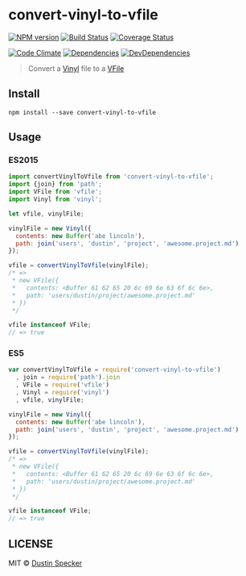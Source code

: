 # convert-vinyl-to-vfile
[![NPM version](https://badge.fury.io/js/convert-vinyl-to-vfile.svg)](https://badge.fury.io/js/convert-vinyl-to-vfile) [![Build Status](https://travis-ci.org/dustinspecker/convert-vinyl-to-vfile.svg)](https://travis-ci.org/dustinspecker/convert-vinyl-to-vfile) [![Coverage Status](https://img.shields.io/coveralls/dustinspecker/convert-vinyl-to-vfile.svg)](https://coveralls.io/r/dustinspecker/convert-vinyl-to-vfile?branch=master)

[![Code Climate](https://codeclimate.com/github/dustinspecker/convert-vinyl-to-vfile/badges/gpa.svg)](https://codeclimate.com/github/dustinspecker/convert-vinyl-to-vfile) [![Dependencies](https://david-dm.org/dustinspecker/convert-vinyl-to-vfile.svg)](https://david-dm.org/dustinspecker/convert-vinyl-to-vfile/#info=dependencies&view=table) [![DevDependencies](https://david-dm.org/dustinspecker/convert-vinyl-to-vfile/dev-status.svg)](https://david-dm.org/dustinspecker/convert-vinyl-to-vfile/#info=devDependencies&view=table)

> Convert a [Vinyl](https://github.com/wearefractal/vinyl) file to a [VFile](https://github.com/vfile/vfile)

## Install
```
npm install --save convert-vinyl-to-vfile
```

## Usage
### ES2015
```javascript
import convertVinylToVfile from 'convert-vinyl-to-vfile';
import {join} from 'path';
import VFile from 'vfile';
import Vinyl from 'vinyl';

let vfile, vinylFile;

vinylFile = new Vinyl({
  contents: new Buffer('abe lincoln'),
  path: join('users', 'dustin', 'project', 'awesome.project.md')
});

vfile = convertVinylToVfile(vinylFile);
/* =>
 * new VFile({
 *   contents: <Buffer 61 62 65 20 6c 69 6e 63 6f 6c 6e>,
 *   path: 'users/dustin/project/awesome.project.md'
 * })
 */

vfile instanceof VFile;
// => true
```

### ES5
```javascript
var convertVinylToVfile = require('convert-vinyl-to-vfile')
  , join = require('path').join
  , VFile = require('vfile')
  , Vinyl = require('vinyl')
  , vfile, vinylFile;

vinylFile = new Vinyl({
  contents: new Buffer('abe lincoln'),
  path: join('users', 'dustin', 'project', 'awesome.project.md')
});

vfile = convertVinylToVfile(vinylFile);
/* =>
 * new VFile({
 *   contents: <Buffer 61 62 65 20 6c 69 6e 63 6f 6c 6e>,
 *   path: 'users/dustin/project/awesome.project.md'
 * })
 */

vfile instanceof VFile;
// => true
```

## LICENSE
MIT © [Dustin Specker](https://github.com/dustinspecker)
